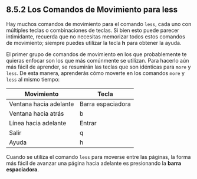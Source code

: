 ## 8.5.2 Los Comandos de Movimiento para less

Hay muchos comandos de movimiento para el comando `less`, cada uno con múltiples teclas o combinaciones de teclas. Si bien esto puede parecer intimidante, recuerda que no necesitas memorizar todos estos comandos de movimiento; siempre puedes utilizar la tecla **h** para obtener la ayuda.

El primer grupo de comandos de movimiento en los que probablemente te quieras enfocar son los que más comúnmente se utilizan. Para hacerlo aún más fácil de aprender, se resumirán las teclas que son idénticas para `more` y `less`. De esta manera, aprenderás cómo moverte en los comandos `more` y `less` al mismo tiempo:

Movimiento	|	Tecla
-|-
Ventana hacia adelante	|	Barra espaciadora
Ventana hacia atrás		|	b
Línea hacia adelante	|	Entrar
Salir	|	q
Ayuda	|	h
Cuando se utiliza el comando `less` para moverse entre las páginas, la forma más fácil de avanzar una página hacia adelante es presionando la **barra espaciadora**.

